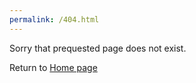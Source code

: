 ```yaml
---
permalink: /404.html
---
```


Sorry that prequested page does not exist.

Return to [Home page](https://tomfox7.github.io/PowerBI-samples-DAX-patterns/)
